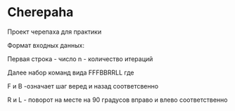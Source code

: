 # Cherepaha
Проект черепаха для практики

Формат входных данных:

Первая строка - число n - количество итераций

Далее набор команд вида FFFBBRRLL где 

F и B -означает шаг веред и назад соответсвенно

R и L - поворот на месте на 90 градусов вправо и влево соответственно
